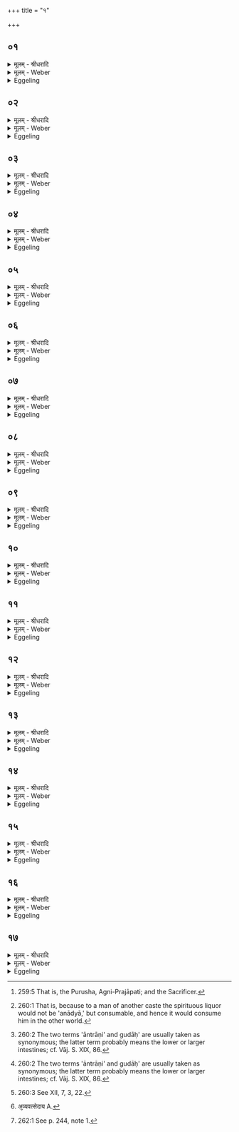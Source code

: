 +++
title = "१"

+++


## ०१
<details><summary>मूलम् - श्रीधरादि</summary>

एत᳘स्माद्वै᳘ यज्ञात्पु᳘रुषो जायते॥  
स य᳘द्ध वा᳘ ऽअस्मिं᳘ल्लोके पु᳘रुषो᳘ ऽन्नम᳘त्ति त᳘देनममु᳘ष्मिंल्लोके प्प्र᳘त्यत्ति स वा᳘ ऽएष᳘ परिस्रु᳘तो यज्ञ᳘स्तायते ऽन्नाद्या वै᳘ ब्राह्मणे᳘न परिस्रुत्स᳘ ऽएत᳘स्मादन्नाद्या᳘ज्जायते त᳘ᳫँ᳘ हामु᳘ष्मिंल्लोके᳘ ऽन्नं न प्र᳘त्यत्ति त᳘स्मादेष᳘ ब्राह्मणयज्ञ᳘ ऽएव य᳘त्सौत्रामणी[[!!]]॥
</details>

<details><summary>मूलम् - Weber</summary>

एत᳘स्माद्वै᳘ यज्ञात्पु᳘रुषो जायते ॥  
स य᳘द्ध वा᳘ऽअस्मिं᳘लोके पु᳘रुषो᳘ऽन्नम᳘त्ति त᳘देनममु᳘ष्मिंलोके प्र᳘त्यत्ति स वा᳘ऽएष᳘ परिस्रु᳘तो यज्ञ᳘स्तायतेऽनाद्या वै᳘ ब्राह्मणे᳘न परिस्रुत्स᳘ एत᳘स्मादनाद्या᳘ज्जायते त᳘ᳫं᳘ हामु᳘ष्मिंलोके᳘ऽन्नं न प्र᳘त्यत्ति त᳘स्मादेष᳘ ब्राह्मणयज्ञ᳘ एव य᳘त्सौत्रामणी᳟ ॥
</details>

<details><summary>Eggeling</summary>

1. Verily, from this sacrifice the man [^egg_655] is born

[^egg_655]: 259:5 That is, the Purusha, Agni-Prajāpati; and the Sacrificer.

and whatever food a man consumes in this world, that (food), in return, consumes him in yonder world. Now this sacrifice is performed by means of spirituous liquor, and spirituous liquor (parisrut) is not to be consumed by a Brāhmaṇa: he thus is born from that which is not (to be) consumed, and the food does not, in return, consume him in yonder world. Therefore this (sacrifice), the Sautrāmaṇī, is a Brāhmaṇa's sacrifice [^egg_656].

[^egg_656]: 260:1 That is, because to a man of another caste the spirituous liquor would not be 'anādyā,' but consumable, and hence it would consume him in the other world.
</details>

## ०२
<details><summary>मूलम् - श्रीधरादि</summary>

त᳘स्य लो᳘मान्येव श᳘ष्पाणि॥  
त्वक्तो᳘क्मानि माᳫँ᳭सं᳘ लाजा ऽअ᳘स्थि कारोतरो᳘ मज्जा मा᳘सरᳫँ᳭ र᳘सः परिस्रु᳘न्नग्न᳘हुर्ल्लो᳘हितᳫँ᳭ रे᳘तः प᳘यो मू᳘त्रᳫँ᳭ सुरो᳘वध्यं ब᳘ल्कसम्॥
</details>

<details><summary>मूलम् - Weber</summary>

त᳘स्य लो᳘मान्येव श᳘ष्पाणि ॥  
त्वक्तो᳘क्मानि माᳫंसं᳘ लाजा अ᳘स्थि कारोतरो᳘ मज्जा मा᳘सरᳫं र᳘सः परिस्रुन्नग्न᳘हुर्लो᳘हितᳫं रे᳘तः प᳘यो मू᳘त्रᳫं सुरो᳘वध्यं ब᳘ल्कसम् ॥
</details>

<details><summary>Eggeling</summary>

2. The malted rice is the same as his (the man's) hair, the malted barley his skin, the fried rice his flesh, the filtering-cloth his bones, the mash his marrow, the raw liquor (parisrut) his life-sap (serum), the seasoning (and fermentative substances) his blood, the milk his seed, the mature liquor (surā) his urine, and the impure matter the contents of the stomach.
</details>

## ०३
<details><summary>मूलम् - श्रीधरादि</summary>

(ᳫँ᳭) त्दृ᳘दयमे᳘वास्यैन्द्रः᳘ पुरोडा᳘शः॥  
(शो) य᳘कृत्सावित्रः᳘ क्लोमा᳘ व्वारुणो म᳘तस्ने ऽए᳘वास्या᳘श्वत्थञ्च पा᳘त्रमौ᳘दुम्बरञ्च पित्तन्नै᳘य्यग्रोधमान्त्रा᳘णि स्था᳘ल्यो गु᳘दा ऽउपशया᳘नि श्येनपत्रे᳘ प्ली᳘हा ऽऽसन्दी ना᳘भिः कुम्भो᳘ व्वनिष्ठुः᳘ प्लाशिः᳘ शता᳘तृण्णा तद्यत्सा᳘ बहुधा व्वि᳘तृण्णा भ᳘वति त᳘स्मात्प्लाशि᳘र्बहुधा व्वि᳘कृतो मु᳘खᳫँ᳭ स᳘तं जिह्वा᳘ पवि᳘त्रञ्च᳘प्पम्पायु᳘र्बस्तिर्व्वालः॥
</details>

<details><summary>मूलम् - Weber</summary>

हृ᳘दयमेॗवास्यैन्द्रः᳘ पुरोडा᳘शः ॥  
य᳘कृत्सावित्रः᳘ क्लोमा᳘ वारुणो म᳘तस्नेऽएॗवास्या᳘श्वत्थं च पा᳘त्रमौ᳘दुम्बरं च पित्तं नै᳘यग्रोधमान्त्रा᳘णि स्था᳘ल्यो गु᳘दा उपशया᳘नि श्येनपत्त्रे᳘ प्लीॗहासन्दी ना᳘भिः कुम्भो᳘ वनिष्ठुः᳘ प्लाशिः᳘ शता᳘तृष्णा तद्यत्सा᳘ बहुधा वि᳘तृष्णा भ᳘वति त᳘स्मात्प्लाशि᳘र्बहुधा वि᳘कृत्तो मु᳘खᳫं स᳘तं जिह्वा᳘ पवि᳘त्रं च᳘प्यं पायु᳘र्वस्तिर्वा᳟लः ॥
</details>

<details><summary>Eggeling</summary>

3. Indra's cake is his heart, that of Savitr̥ his liver, that of Varuṇa his lung, the aśvattha and udumbara vessels his kidneys, the nyagrodha one his bile, the pan (sthālī) his intestines [^egg_657], the supernumerary (vessels) his bowels [^egg_657], the two eagle feathers [^egg_658] the milt, the throne-seat his navel, the pot his rectum, the (pan) perforated with a hundred holes, the male organ,--and inasmuch as that (pan) is much perforated, therefore that organ is much divided,--the bowl (sata) is his mouth, the strainer

[^egg_657]: 260:2 The two terms 'āntrāṇi' and gudāḥ' are usually taken as synonymous; the latter term probably means the lower or larger intestines; cf. Vāj. S. XIX, 86.

[^egg_658]: 260:3 See XII, 7, 3, 22.

his tongue, the dish (capya) his anus, the tail (whisk) his bladder,
</details>

## ०४
<details><summary>मूलम् - श्रीधरादि</summary>

(लो᳘ ऽङ्गा) अ᳘ङ्गान्ये᳘वास्याश्विनः᳘ पशुः᳘॥  
(रा) आत्मा᳘ सारस्वतो᳘ रूप᳘मैन्द्र᳘ ऽऋषभस्त᳘स्मादाहुर्ग्गा᳘वः पु᳘रुषस्य रूपमित्या᳘युर्हि᳘रण्यन्त᳘च्छत᳘मानम्भवति त᳘स्माच्छता᳘युः पु᳘रुषः॥
</details>

<details><summary>मूलम् - Weber</summary>

अ᳘ङ्गान्येॗवास्याश्विनः᳘ पशुः᳟ ॥  
आत्मा᳘ सारस्वतो᳘ रूप᳘मैन्द्र᳘ ऋषभस्त᳘स्मादाहुर्गा᳘वः पु᳘रुषस्य रूपमित्या᳘युर्हि᳘रण्यं त᳘छत᳘मानं भवति त᳘स्माछता᳘युः पु᳘रुषः ॥
</details>

<details><summary>Eggeling</summary>

4. And the sacrificial animal of the Aśvins is his limbs, that of Sarasvatī his trunk, Indra's bull his form,--whence they say that man's form (wealth) is kine,--the gold (plate) is his vital strength; it is of the weight of a hundred (grains), whence mark has a life of a hundred (years).
</details>

## ०५
<details><summary>मूलम् - श्रीधरादि</summary>

(श्च᳘) च᳘क्षुषी ऽए᳘वास्याश्विनौ ग्ग्र᳘हौ॥  
प᳘क्ष्माणि गोधूमसक्त᳘वश्च कुवलसक्त᳘वश्च ना᳘सिके ऽए᳘वास्य सारस्वतौ ग्ग्र᳘हाव᳘थ या᳘नि ना᳘सिकयोर्ल्लोमानि ता᳘न्युपवाकसक्त᳘वश्च बदरसक्त᳘वश्च श्रो᳘त्रे ऽए᳘वास्यैन्द्रौ ग्ग्र᳘हाव᳘थ या᳘नि क᳘र्ण्णयोर्ल्लोमानि या᳘नि च भ्भ्रुवोस्ता᳘नि यवसक्त᳘वश्च कर्क्कन्धुसक्त᳘वश्च॥
</details>

<details><summary>मूलम् - Weber</summary>

च᳘क्षुषीऽएॗवास्याश्विनौ ग्र᳘हौ ॥  
प᳘क्ष्माणि गोधूमसक्त᳘वश्च कुवलसक्त᳘वश्च ना᳘सिकेऽएॗवास्य सारस्वतौ ग्र᳘हाव᳘थ या᳘नि ना᳘सिकयोर्लो᳘मानि ता᳘न्युपवाकसक्त᳘वश्च बदरसक्त᳘वश्च श्रो᳘त्रेऽएॗवास्यैन्द्रौ ग्र᳘हाव᳘थ या᳘नि क᳘र्णयोर्लो᳘मानि या᳘नि च भ्रु᳘वोस्ता᳘नि यवसक्त᳘वश्च कर्कन्धुसक्त᳘वश्च ॥
</details>

<details><summary>Eggeling</summary>

5. The two cups of the Aśvins are his eyes, and the ground wheat and kuvala (jujubes) his eyelashes; the two cups of Sarasvatī are his nostrils, and the ground Indra-grain and badara (jujubes) the hair in his nostrils; the two cups of Indra are his ears, and the ground barley and karkandhu (jujubes) the hair of his ears and his eyebrows.
</details>

## ०६
<details><summary>मूलम् - श्रीधरादि</summary>

(श्चा᳘थ) अ᳘थ या᳘न्युप᳘स्थे लो᳘मानि॥  
या᳘नि चाध᳘स्तात्ता᳘नि वृकलोमान्य᳘थ यान्यु᳘रसि लो᳘मानि या᳘नि च निकक्ष᳘योस्ता᳘नि व्व्याघ्रलोमा᳘नि के᳘शाश्च श्म᳘श्रूणि च सिᳫँ᳭हलोमा᳘नि॥
</details>

<details><summary>मूलम् - Weber</summary>

अ᳘थ या᳘न्युप᳘स्थे लो᳘मानि ॥  
या᳘नि चाध᳘स्तात्ता᳘नि वृकलोमान्य᳘थ यान्यु᳘रसि लो᳘मानि या᳘नि च निकक्ष᳘योस्ता᳘नि व्याघ्रलोमा᳘नि के᳘शाश्च श्म᳘श्रूणि च सिᳫंहलोमा᳘नि ॥
</details>

<details><summary>Eggeling</summary>

6. And the hairs of wolf are the hair on his abdomen and that below; and the hairs of tiger are the hair on his chest and that of his armpits; and the hairs of lion are the hair of his head and his beard.
</details>

## ०७
<details><summary>मूलम् - श्रीधरादि</summary>

त्र᳘यः पश᳘वो भवन्ति॥  
त्रेधाविहितो वा᳘ ऽअयम्पु᳘रुषस्या᳘त्मा ऽऽत्मा᳘नमे᳘वास्य तै᳘ स्पृणोति यद᳘वाङ्ना᳘भेस्त᳘दाश्विने᳘न य᳘दूर्ध्वन्ना᳘भेरवाची᳘नᳫँ᳭ शीर्ष्णस्त᳘त्सारस्वते᳘न शि᳘र ऽऐन्द्रे᳘ण यथारूप᳘मेव᳘ यथादेवत᳘मात्मा᳘नम्मृत्यो᳘ स्पृ᳘त्वा ऽमृ᳘तङ्कुरुते॥
</details>

<details><summary>मूलम् - Weber</summary>

त्र᳘यः पश᳘वो भवन्ति ॥  
त्रेधाविहितो वा᳘ऽअयं पु᳘रुषस्याॗत्मात्मा᳘नमेॗवास्य तै᳘ स्पृणोति यद᳘वाङ्ना᳘भेस्त᳘दाश्विने᳘न य᳘दूर्ध्वं ना᳘भेरवाची᳘नᳫं शीर्ष्णस्त᳘त्सारस्वते᳘न शि᳘र ऐन्द्रे᳘ण यथारूप᳘मेव᳘ यथादेवत᳘मात्मा᳘नं मृत्यो᳘ स्पृॗत्वामृ᳘तं कुरुते ॥
</details>

<details><summary>Eggeling</summary>

7. There are three sacrificial animals, for this body of man consists of three parts: it is the body he thereby wins (in heaven) for him;--what is below the navel (he wins) by that of the Aśvins, what is above the navel and below the head by that of Sarasvatī, and the head itself by that of Indra: both as to its (bodily) form and as to its deities he thus delivers his own self from death, and makes it immortal.
</details>

## ०८
<details><summary>मूलम् - श्रीधरादि</summary>

त्र᳘यः पुरोडा᳘शा भवन्ति॥  
त्रेधाविहितम्वा᳘ ऽइदम्पु᳘रुषस्य व्व᳘यो व्व᳘य ऽए᳘वास्य तै᳘ स्पृणोति पूर्व्ववयस᳘मे᳘वैन्द्रे᳘ण मध्यमवयस᳘ᳫँ᳘ सावित्रे᳘णोत्तमवयस᳘म्वारुणे᳘न यथारूप᳘मेव᳘ यथादेवतम्व᳘यो मृत्यो᳘ स्पृ᳘त्वा ऽमृ᳘तङ्कुरुते॥
</details>

<details><summary>मूलम् - Weber</summary>

त्र᳘यः पुरोडा᳘शा भवन्ति ॥  
त्रेधाविहितं वा᳘ऽइदं पु᳘रुषस्य व᳘यो व᳘य एॗवास्य तै᳘ स्पृणोति पूर्ववयस᳘मेॗवैन्द्रे᳘ण मध्यमवयस᳘ᳫं᳘ सावित्रे᳘णोत्तमवयसं᳘ वारुणे᳘न यथारूप᳘मेव᳘ यथादेवतं व᳘यो मृत्यो᳘ स्पृॗत्वामृ᳘तं कुरुते ॥
</details>

<details><summary>Eggeling</summary>

8. There are three sacrificial cakes, for this life of man consists of three parts: it is life he thereby wins for him;--the early life (he wins) by that of Indra, the middle (part of) life by that of Savitr̥, and the last (part of) life by that of Varuṇa: both as to its (bodily) form and as to its deities he thus delivers his life from death, and makes it immortal.
</details>

## ०९
<details><summary>मूलम् - श्रीधरादि</summary>

षड्ग्र᳘हा भवन्ति॥  
षड्वा᳘ ऽइमे᳘ शीर्ष᳘न्प्राणाः᳘ प्प्राणा᳘ने᳘वास्य तै᳘ स्पृणोति च᳘क्षुषी ऽए᳘वाश्विना᳘भ्यान्ना᳘सिके सारस्वता᳘भ्याᳫँ᳭ श्रो᳘त्रे ऽऐन्द्रा᳘भ्यां यथारूप᳘मेव᳘ यथादेवतं᳘ प्प्राणा᳘न्मृत्यो᳘ स्पृ᳘त्वा ऽमृ᳘तान्कुरुते॥
</details>

<details><summary>मूलम् - Weber</summary>

षड्ग्र᳘हा भवन्ति ॥  
षड्वा᳘ऽइमे᳘ शीर्ष᳘न्प्राणाः᳘ प्राणा᳘नेॗवास्य तै᳘ स्पृणोति च᳘क्षुषीऽएॗवाश्विना᳘भ्यां ना᳘सिके सारस्वता᳘भ्याᳫं श्रो᳘त्रेऽऐन्द्रा᳘भ्यां यथारूप᳘मेव᳘ यथादेवत᳘मात्मा᳘नं मृत्यो᳘ स्पृॗत्वामृ᳘तं कुरुते ॥
</details>

<details><summary>Eggeling</summary>

9. There are six cups (of milk and liquor), for there are these six (channels of) vital airs in the head: it is the vital airs he thereby wins for him;--his eyes (he wins) by the two (cups) of the Aśvins, his nostrils by those of Sarasvatī, and his ears by those of Indra: both as to its (bodily) form and as to its deities he thus delivers his own self from death, and makes it immortal.
</details>

## १०
<details><summary>मूलम् - श्रीधरादि</summary>

स᳘न्तता याज्यापुरो ऽनुवा᳘क्या भवन्ति॥  
समानदेव᳘त्याः प्प्राणा᳘नाᳫँ᳭ स᳘न्तत्या ऽअ᳘व्यवच्छेदाय स᳘र्व्वाः पुरो ऽनुवा᳘क्या भ᳘वन्ति स᳘र्व्वा या᳘ज्यास्त᳘स्मात्प्राणाः स᳘र्व्वे प᳘राञ्चः स᳘र्व्वे प्प्रत्य᳘ञ्चः स᳘र्व्वाः प्प्रथमा भ᳘वन्ति स᳘र्व्वा मध्यमाः स᳘र्व्वा ऽउत्तमास्त᳘स्मात्प्राणाः स᳘र्व्वे प्प्रथमाः स᳘र्व्वे मध्यमाः स᳘र्व्व ऽउत्तमाः स᳘र्व्वेषाङ्ग्र᳘हाणान्द्वे᳘ याज्यापुरो ऽनुवा᳘क्ये भवतः प्प्राणोदान᳘योस्त᳘द्रूप᳘म्प्राणोदाना᳘वेवा᳘वरुन्द्धे त᳘स्मात्स᳘र्व्वे प्प्राणाः᳘ प्प्राणोदान᳘योरेव प्प्र᳘तिष्ठिताः॥
</details>

<details><summary>मूलम् - Weber</summary>

सं᳘तता याज्यापुरोऽनुवाॗक्या भवन्ति ॥  
समानदेव᳘त्याः प्राणा᳘नाᳫं सं᳘तत्याऽअ᳘व्यवछेदाय [^wbr_1] स᳘र्वाः पुरोऽनुवाॗक्या भ᳘वन्ति स᳘र्वा याॗज्यास्त᳘स्मात्प्राणाः स᳘र्वे प᳘राञ्चः स᳘र्वे प्रत्य᳘ञ्चः स᳘र्वाः प्रथमा भ᳘वन्ति स᳘र्वा मध्यमाः स᳘र्वा उत्तमास्त᳘स्मात्प्राणाः स᳘र्वे प्रथमाः स᳘र्वे मध्यमाः स᳘र्वऽउत्तमाः स᳘र्वेषां ग्र᳘हाणां द्वे᳘ याज्यापुरोऽनुवाॗक्ये भवतः प्राणोदान᳘योस्त᳘द्रूपं᳘ प्राणोदाना᳘वेवा᳘वरुन्द्धे त᳘स्मात्स᳘र्वे प्राणाः᳘ प्राणोदान᳘योरेव प्र᳘तिष्ठिताः ॥  

[^wbr_1]: अ᳘व्यवत्सेदाय A.
</details>

<details><summary>Eggeling</summary>

10. The invitatory and offering-formulas are made continuous [^egg_659], and relate to the same deities--for the continuity and uninterruptedness of the vital airs. They are all of them invitatory formulas and all offering-formulas, whence all the vital airs pass onwards and all of them backwards. All (the formulas) are first, all of them intermediate, and all of them last, whence all the vital airs are first, all of them intermediate, and all of them last. All the cups have two (formulas, an) invitatory and (an) offering-formula,--this is of the form of the in (and out)-breathing and the up-breathing: it is the in-breathing and the up-breathing he thus secures for himself, and therefore all the vital airs are established on the in-breathing and the up-breathing.

[^egg_659]: 262:1 See p. 244, note 1.
</details>

## ११
<details><summary>मूलम् - श्रीधरादि</summary>

स वा᳘ ऽएष᳘ ऽआ᳘त्मैव य᳘त्सौत्रामणी[[!!]]॥  
म᳘न ऽएव᳘ प्प्रत्य᳘क्षाद्वाग्य᳘जमानस्त᳘स्या᳘त्मैव व्वे᳘दिः प्प्र᳘जोत्तरवेदिः᳘ पश᳘वो बर्हिर᳘ङ्गान्यृत्विजो᳘ ऽस्थीनीध्म ऽआ᳘ज्यम्मज्जा मु᳘खमग्निर᳘न्नमा᳘हुतिर्व्व᳘यः सᳫँ᳭स्था त᳘स्मात्सौत्राम᳘ण्येजानो व्व᳘य ऽउ᳘पगच्छति॥
</details>

<details><summary>मूलम् - Weber</summary>

स वा᳘ऽएष᳘ आॗत्मैव य᳘त्सौत्रामणी᳟ ॥  
म᳘न एव᳘ प्रत्य᳘क्षाद्वाग्य᳘जमानस्त᳘स्याॗत्मेव वे᳘दिः प्रॗजोत्तरवेदिः᳘ पश᳘वो बर्हिर᳘ङ्गान्यृत्विजो᳘ऽस्थीनीध्म आ᳘ज्यं मज्जा मु᳘खमग्निर᳘न्नमा᳘हुतिर्व᳘यः सᳫंस्था त᳘स्मात्सौत्रामॗण्येजानो व᳘य उ᳘पगछति ॥
</details>

<details><summary>Eggeling</summary>

11. Verily the Sautrāmaṇī is this body (of man): the Sacrificer is the mind, (that is) speech manifestly; the vedi (altar-ground) is the trunk, the uttara-vedi (high-altar) offspring, the barhis (grass-covering) cattle, the officiating priests the limbs, the fuel the hones, the ghee the marrow, the fire the mouth, the oblation is food, and the concluding rite is life, whence he who has performed the Sautrāmaṇī attains life.
</details>

## १२
<details><summary>मूलम् - श्रीधरादि</summary>

तद्यौ᳘ ह वा᳘ ऽइमौ पु᳘रुषाविवाक्ष्योः᳘॥  
(रे) एता᳘वे᳘वाश्विनाव᳘थ[[!!]] य᳘त्कृष्णं त᳘त्सारस्वतं य᳘च्छुक्लन्त᳘दैन्द्रन्तद्य᳘दाश्विने᳘ पशौ᳘ सत्य᳘थैता᳘ देव᳘ताः सह य᳘जत्येता᳘न्ये᳘वैत᳘त्सार्द्ध᳘ङ्कृ᳘त्वा ऽऽत्म᳘न्द्धत्ते॥
</details>

<details><summary>मूलम् - Weber</summary>

तद्यौ᳘ ह वा᳘ऽइमौ पु᳘रुषाविवाक्ष्योः᳘ ॥  
एता᳘वेॗवाश्वि᳘नाव᳘थ य᳘त्कृष्णं त᳘त्सारस्वतं य᳘छुक्लं त᳘दैन्द्रं तद्य᳘दाश्विने᳘ पशौ᳘ सत्य᳘थैता᳘ देव᳘ताः सह य᳘जत्येता᳘न्येॗवैत᳘त्सार्धं᳘ कृॗत्वात्म᳘न्धत्ते ॥
</details>

<details><summary>Eggeling</summary>

12. And, verily, these two men that seem to be in the eyes, they belong to the Aśvins, and the black (in the eye) belongs to Sarasvatī, and the white to Indra; and in that, when the victim of the Aśvins is being (offered), he makes offering to these deities in common, thereby he puts those (parts of the body) together and takes them to himself.
</details>

## १३
<details><summary>मूलम् - श्रीधरादि</summary>

म᳘न ऽएवे᳘न्द्रः॥  
(न्द्रो) व्वाक्स᳘रस्वती श्रो᳘त्रे ऽअश्वि᳘नौ यद्वै म᳘नसा ध्या᳘यति त᳘द्वाचा᳘ व्वदति य᳘द्वाचा व्व᳘दति तत्क᳘र्ण्णाभ्याᳫँ᳭ शृणोति तद्य᳘त्सारस्वते᳘ पशौ सत्य᳘थैता᳘ देव᳘ताः सह य᳘जत्येता᳘न्ये᳘वैत᳘त्सार्द्ध᳘ङ्कृ᳘त्वा ऽऽत्म᳘न्द्धत्ते॥
</details>

<details><summary>मूलम् - Weber</summary>

म᳘न एवे᳘न्द्रः ॥  
वाक्स᳘रस्वती श्रो᳘त्रेऽअश्वि᳘नौ यद्वै म᳘नसा ध्या᳘यति त᳘द्वाचा᳘ वदति य᳘द्वाचा व᳘दति तत्क᳘र्णाभ्याᳫं शृणोति तद्य᳘त्सारस्वते᳘ पशौ सत्य᳘थैता देव᳘ताः सह य᳘जत्येता᳘न्येॗवैत᳘त्सार्धं᳘ कृॗत्वात्म᳘न्धत्ते ॥
</details>

<details><summary>Eggeling</summary>

13. Indra, assuredly, is the mind, Sarasvatī speech, and the two Aśvins are the ears. Now, whatever one thinks in his mind of that he speaks with his speech, and what he speaks with his speech that one hears with one's ears: thus, in that, when the victim of Sarasvatī is being (offered), he makes offering to these deities together, thereby he puts these (parts of the body) together and takes them to himself.
</details>

## १४
<details><summary>मूलम् - श्रीधरादि</summary>

प्प्राण᳘ ऽएवे᳘न्द्रः॥  
(न्द्रो) जिह्वा स᳘रस्वती ना᳘सिके ऽअश्वि᳘नौ यद्वै᳘ प्प्राणेना᳘न्नमात्म᳘न्प्रण᳘यते त᳘त्प्राण᳘स्य प्प्राणत्वं᳘ जिह्व᳘या वा ऽअ᳘न्नस्य र᳘सम्वि᳘जानाति ना᳘सिके ऽउ वै᳘ प्प्राण᳘स्य प᳘न्थास्तद्यैदन्द्रे᳘ पशौ᳘ सत्य᳘थैता᳘ देव᳘ताः सह य᳘जत्येता᳘न्ये᳘वैत᳘त्सार्द्धङ्कृ᳘त्वा ऽऽत्म᳘न्द्धत्ते॥
</details>

<details><summary>मूलम् - Weber</summary>

प्राण᳘ एवे᳘न्द्रः ॥  
जिह्वा स᳘रस्वती ना᳘सिकेऽअश्वि᳘नौ यद्वै᳘ प्राणेना᳘न्नमात्म᳘न्प्रण᳘यते त᳘त्प्राण᳘स्य प्राणत्वं᳘ जिह्व᳘या वाऽअ᳘न्नस्य र᳘सं वि᳘जानाति ना᳘सिकेऽउ वै᳘ प्राण᳘स्य प᳘न्थास्तद्य᳘दैन्द्रे᳘ पशौ᳘ सत्य᳘थैता᳘ देव᳘ताः सह य᳘जत्येता᳘न्येॗवैत᳘त्सार्धं᳘ कृॗत्वात्म᳘न्धत्ते ॥
</details>

<details><summary>Eggeling</summary>

14. Indra, assuredly, is the breath, Sarasvatī the tongue, and the two Aśvins the nostrils; and inasmuch as through (the channel of) the breath (prāṇa) one introduces (prā-ṇī) food into himself that is the reason of its being (called) 'prāṇa.' By means of the tongue one distinguishes the essence (taste) of food, and the nostrils, indeed, are the path of the breath; and in that, when the victim of Indra. is being (offered), he makes offering to these deities in common, thereby he puts those (parts of the body) together and takes them to himself.
</details>

## १५
<details><summary>मूलम् - श्रीधरादि</summary>

त्दृ᳘दयमे᳘वेन्द्रः[[!!]]॥  
(न्द्रो) य᳘कृत्सविता᳘ क्लोमा व्व᳘रुणस्तद्य᳘दैन्द्रे᳘ पुरोडा᳘शे सत्य᳘थैता᳘ देव᳘ताः सह य᳘जत्येता᳘न्ये᳘वैत᳘त्सार्द्धङ्कृ᳘त्वा ऽऽत्म᳘न्द्धत्ते॥
</details>

<details><summary>मूलम् - Weber</summary>

हृ᳘दयमेॗवेन्द्रः᳟ ॥  
य᳘कृत्सविता᳘ क्लोमा व᳘रुणस्तद्य᳘दैन्द्रे᳘ पुरोडा᳘शे सत्य᳘थैता᳘ देव᳘ताः सह य᳘जत्येता᳘न्येॗवैत᳘त्सार्धं᳘ कृॗत्वात्म᳘न्धत्ते ॥
</details>

<details><summary>Eggeling</summary>

15. Indra, assuredly, is the heart, Savitr̥ the liver, and Varuṇa the lung; and in that, when Indra's cake is being (offered), he makes offering to these deities in common, thereby he puts those (parts of the body) together and takes them to himself.
</details>

## १६
<details><summary>मूलम् - श्रीधरादि</summary>

प्प्राण᳘ ऽएव᳘ सविता᳘॥  
व्व्यानो व्व᳘रुणः शिश्नमि᳘न्द्रो[[!!]] यद्वै᳘ प्प्राणेना᳘न्नम᳘त्ति त᳘द्व्याने᳘न᳘ व्यनिति शिश्ने᳘न वा ऽअ᳘न्नस्य र᳘सᳫँ᳭ रे᳘तः सिञ्चति तद्य᳘त्सावित्रे᳘ पुरोडा᳘शे सत्य᳘थैता᳘ देव᳘ताः सह य᳘जत्येता᳘न्ये᳘वैत᳘त्सार्द्ध᳘ङ्कृ᳘त्वा ऽऽत्म᳘न्द्धत्ते॥
</details>

<details><summary>मूलम् - Weber</summary>

प्राण᳘ एव᳘ सविता᳘ ॥  
व्यानो व᳘रुणः शिश्न᳘मि᳘न्द्रो यद्वै᳘ प्राणेना᳘न्नम᳘त्ति त᳘द्व्याने᳘नॗ व्यनिति शिश्ने᳘न वाऽअ᳘न्नस्य र᳘सᳫं रे᳘तः सिञ्चति तद्य᳘त्सावित्रे᳘ पुरोडा᳘शे सत्य᳘थैता᳘ देव᳘ताः सह य᳘जत्येता᳘न्येॗवैत᳘त्सार्धं᳘ कृॗत्वात्म᳘न्धत्ते ॥
</details>

<details><summary>Eggeling</summary>

16. Savitr̥, assuredly, is the breath, Varuṇa the

through-breathing, and Indra the generative organ; and whatever food one eats by means of (the channel of) the breath through that he breathes with his through-breathing, and by means of the generative organ he sheds the essence of food as seed; and in that, when Savitr̥'s cake is being (offered), he makes offering to these deities in common, thereby he puts those (parts of the body) together and takes them to himself.
</details>

## १७
<details><summary>मूलम् - श्रीधरादि</summary>

यो᳘निरेव[[!!]] व्व᳘रुणः॥  
(णो) रे᳘त ऽइ᳘न्द्रः सवि᳘तैव रे᳘तसः प्प्रजनयिता तद्य᳘द्वारुणे᳘ पुरोडा᳘शे सत्य᳘थैता᳘ देव᳘ताः सह य᳘जत्येता᳘न्ये᳘वैत᳘त्सार्द्धङ्कृ᳘त्वा ऽऽत्म᳘न्द्धत्ते स य᳘ ऽएव᳘मेतद्वे᳘दैता᳘ ऽएव᳘ देव᳘ता ऽअनुस᳘म्भवत्येता᳘ देव᳘ता अ᳘नुप्प्र᳘जायत ऽआ᳘ प्प्रज᳘या पशु᳘भिः प्यायते प्प्र᳘त्यस्मिं᳘ल्लोके᳘ तिष्ठत्यभि᳘ स्वर्ग्गं᳘ लोक᳘ञ्जयति य᳘ ऽएवं᳘ व्विद्वा᳘न्त्सौत्रामण्या य᳘जते यो᳘ वैत᳘देवं᳘ व्वे᳘द॥
</details>
<details><summary>मूलम् - Weber</summary>

यो᳘निरेव᳘ व᳘रुणः ॥  
रे᳘त इ᳘न्द्रः सविॗतैव रे᳘तसः प्रजनयिता तद्य᳘द्वारुणे᳘ पुरोडा᳘शे सत्य᳘थैता᳘ देव᳘ताः सह य᳘जत्येता᳘न्येॗवैत᳘त्सार्धं᳘ कृॗत्वात्म᳘न्धत्ते स य᳘ एव᳘मेतद्वे᳘दैता᳘ एव᳘ देव᳘ता अनुस᳘म्भवत्येता᳘ देव᳘ता अ᳘नु प्र᳘जायतऽआ᳘ प्रज᳘या पशु᳘भिः प्यायते प्र᳘त्यस्मिं᳘लोके᳘ तिष्ठत्यभि᳘ स्वर्गं᳘ लोकं᳘ जयति य᳘ एवं᳘ विद्वा᳘न्त्सौत्रामण्या य᳘जते यो᳘ वैत᳘देवं᳘ वे᳘द ॥ ३ [९.१.] ॥ ॥
</details>
<details><summary>Eggeling</summary>

17. Varuṇa, assuredly, is the womb, Indra the seed, and Savitr̥ the generator of the seed; and in that, when Varuṇa's cake is being (offered), he makes offering to these deities in common, thereby he puts those (parts of the body) together and takes them to himself. And whosoever thus knows this comes into being along with these deities, and is born again (so as to be) along with these deities; he increases in offspring and cattle; he becomes firmly established in this world, and wins the heavenly world, whosoever, knowing this, performs the Sautrāmaṇī, or whosoever thus knows this.
</details>

